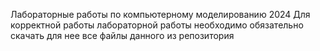 Лабораторные работы по компьютерному моделированию 2024
Для корректной работы лабораторной работы необходимо обязательно скачать для нее все файлы данного из репозитория

